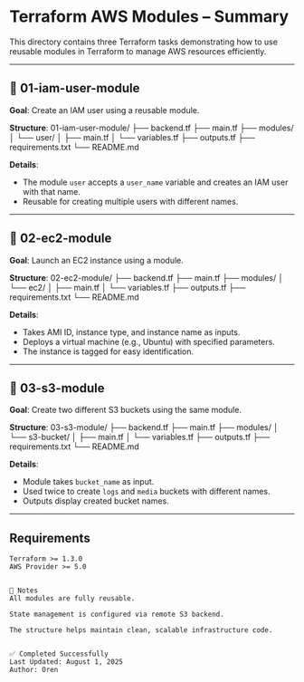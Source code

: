 # Terraform AWS Modules – Summary

This directory contains three Terraform tasks demonstrating how to use reusable modules in Terraform to manage AWS resources efficiently.

---

## 📁 01-iam-user-module

**Goal**: Create an IAM user using a reusable module.

**Structure**:
01-iam-user-module/
├── backend.tf
├── main.tf
├── modules/
│ └── user/
│ ├── main.tf
│ └── variables.tf
├── outputs.tf
├── requirements.txt
└── README.md

**Details**:
- The module `user` accepts a `user_name` variable and creates an IAM user with that name.
- Reusable for creating multiple users with different names.

---

## 📁 02-ec2-module

**Goal**: Launch an EC2 instance using a module.

**Structure**:
02-ec2-module/
├── backend.tf
├── main.tf
├── modules/
│ └── ec2/
│ ├── main.tf
│ └── variables.tf
├── outputs.tf
├── requirements.txt
└── README.md

**Details**:
- Takes AMI ID, instance type, and instance name as inputs.
- Deploys a virtual machine (e.g., Ubuntu) with specified parameters.
- The instance is tagged for easy identification.

---

## 📁 03-s3-module

**Goal**: Create two different S3 buckets using the same module.

**Structure**:
03-s3-module/
├── backend.tf
├── main.tf
├── modules/
│ └── s3-bucket/
│ ├── main.tf
│ └── variables.tf
├── outputs.tf
├── requirements.txt
└── README.md

**Details**:
- Module takes `bucket_name` as input.
- Used twice to create `logs` and `media` buckets with different names.
- Outputs display created bucket names.

---

## Requirements

```text
Terraform >= 1.3.0 
AWS Provider >= 5.0


📌 Notes
All modules are fully reusable.

State management is configured via remote S3 backend.

The structure helps maintain clean, scalable infrastructure code.


✅ Completed Successfully
Last Updated: August 1, 2025
Author: Oren
